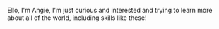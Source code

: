 Ello, I'm Angie, I'm just curious and interested and trying to learn more about all of the world, including skills like these!
